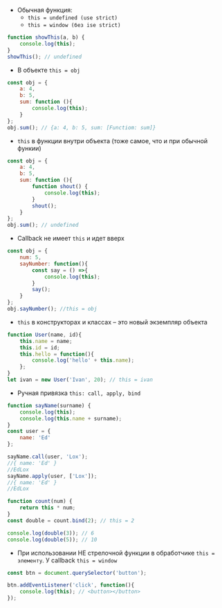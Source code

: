 - Обычная функция: 
	- `this = undefined (use strict)` 
	- `this = window (без ise strict)`
```js
function showThis(a, b) {
    console.log(this);
}
showThis(); // undefined
```
- В объекте  `this = obj`
```js
const obj = {
	a: 4,
	b: 5,
	sum: function (){
		console.log(this);
	}
};
obj.sum(); // {a: 4, b: 5, sum: [Functiom: sum]}
```
- `this` в функции внутри объекта (тоже самое, что и при обычной функии)
```js
const obj = {
	a: 4,
	b: 5,
	sum: function (){
		function shout() {
	        console.log(this);
	    }
	    shout();
	}
};
obj.sum(); // undefined
```
- Callback не имеет `this` и идет вверх 
```js
const obj = {
	num: 5,
	sayNumber: function(){
		const say = () =>{
			console.log(this);
		}
		say();
	}
};
obj.sayNumber(); //this = obj
```
- `this` в конструкторах и классах – это новый экземпляр объекта
```js
function User(name, id){
	this.name = name;
	this.id = id;
	this.hello = function(){
		console.log('hello' + this.name);
	};
} 
let ivan = new User('Ivan', 20); // this = ivan
```
- Ручная привязка `this: call, apply, bind`
```js
function sayName(surname) {
    console.log(this);
    console.log(this.name + surname);
}
const user = {
    name: 'Ed'
};

sayName.call(user, 'Lox');
//{ name: 'Ed' }
//EdLox
sayName.apply(user, ['Lox']);
//{ name: 'Ed' }
//EdLox
```
```js
function count(num) {
    return this * num;
}
const double = count.bind(2); // this = 2

console.log(double(3)); // 6
console.log(double(5)); // 10
```
- При использовании НЕ стрелочной функции в обработчике `this = элементу`. У callback `this = window`
```js
const btn = document.querySelector('button');

btn.addEventListener('click', function(){
    console.log(this); // <button></button>
});
```
